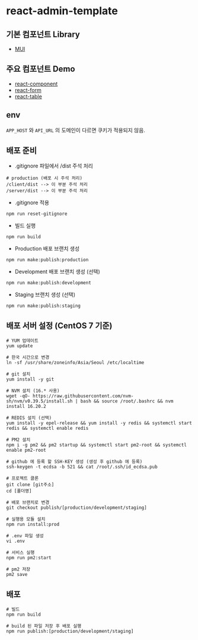 # react-admin-template

## 기본 컴포넌트 Library

- [MUI](https://mui.com/)

## 주요 컴포넌트 Demo

- [react-component](https://parkdigy.github.io/react-component/)
- [react-form](https://parkdigy.github.io/react-form/)
- [react-table](https://parkdigy.github.io/react-table/)

## env
`APP_HOST` 와 `API_URL` 의 도메인이 다르면 쿠키가 적용되지 않음.

## 배포 준비
- .gitignore 파일에서 /dist 주석 처리
```
# production (배포 시 주석 처리)
/client/dist --> 이 부분 주석 처리
/server/dist --> 이 부분 주석 처리
```

- .gitignore 적용
```shell
npm run reset-gitignore
```

- 빌드 실행
```shell
npm run build
```

- Production 배포 브랜치 생성
```shell
npm run make:publish:production
```

- Development 배포 브랜치 생성 (선택)
```shell
npm run make:publish:development
```

- Staging 브랜치 생성 (선택)
```shell
npm run make:publish:staging
```

## 배포 서버 설정 (CentOS 7 기준)
```shell
# YUM 업데이트
yum update

# 한국 시간으로 변경
ln -sf /usr/share/zoneinfo/Asia/Seoul /etc/localtime

# git 설치
yum install -y git

# NVM 설치 (16.* 사용)
wget -qO- https://raw.githubusercontent.com/nvm-sh/nvm/v0.39.5/install.sh | bash && source /root/.bashrc && nvm install 16.20.2 

# REDIS 설치 (선택)
yum install -y epel-release && yum install -y redis && systemctl start redis && systemctl enable redis 

# PM2 설치
npm i -g pm2 && pm2 startup && systemctl start pm2-root && systemctl enable pm2-root

# github 에 등록 할 SSH-KEY 생성 (생성 후 github 에 등록)
ssh-keygen -t ecdsa -b 521 && cat /root/.ssh/id_ecdsa.pub

# 프로젝트 클론
git clone [git주소]
cd [폴더명]

# 배포 브랜치로 변경
git checkout publish/[production/development/staging]

# 실행용 모듈 설치
npm run install:prod

# .env 파일 생성
vi .env

# 서비스 실행
npm run pm2:start

# pm2 저장
pm2 save
```

## 배포
```shell
# 빌드
npm run build

# build 된 파일 저장 후 배포 실행
npm run publish:[production/development/staging]
```
